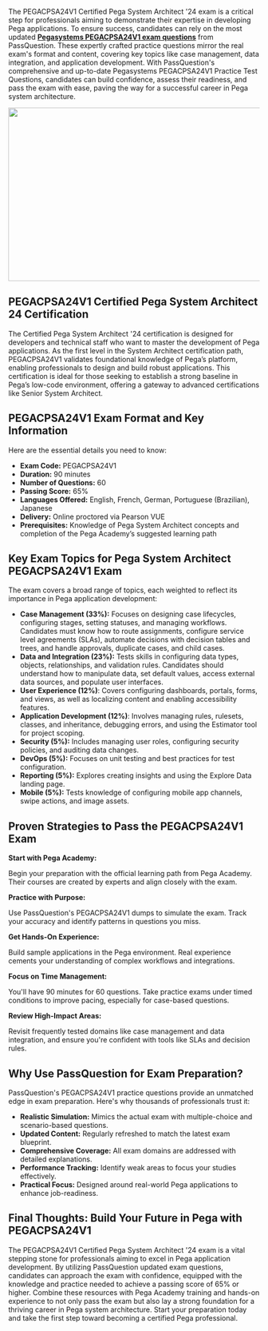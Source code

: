 <p>The PEGACPSA24V1 Certified Pega System Architect &#39;24 exam is a critical step for professionals aiming to demonstrate their expertise in developing Pega applications. To ensure success, candidates can rely on the most updated <a href="https://www.passquestion.com/pegacpsa24v1.html"><strong>Pegasystems PEGACPSA24V1 exam questions</strong></a> from PassQuestion. These expertly crafted practice questions mirror the real exam&#39;s format and content, covering key topics like case management, data integration, and application development. With PassQuestion&#39;s comprehensive and up-to-date Pegasystems PEGACPSA24V1 Practice Test Questions, candidates can build confidence, assess their readiness, and pass the exam with ease, paving the way for a successful career in Pega system architecture.</p>

<p><img alt="" src="https://www.passquestion.com/uploads/pqcom/images/20250514/d206a0cc78618cc9d0aab198cd4308d2.jpg" style="height:347px; width:618px" /></p>

<h2><strong>PEGACPSA24V1 Certified Pega System Architect 24 Certification</strong></h2>

<p>The Certified Pega System Architect &#39;24 certification is designed for developers and technical staff who want to master the development of Pega applications. As the first level in the System Architect certification path, PEGACPSA24V1 validates foundational knowledge of Pega&rsquo;s platform, enabling professionals to design and build robust applications. This certification is ideal for those seeking to establish a strong baseline in Pega&rsquo;s low-code environment, offering a gateway to advanced certifications like Senior System Architect.</p>

<h2><strong>PEGACPSA24V1 Exam Format and Key Information</strong></h2>

<p>Here are the essential details you need to know:</p>

<ul>
	<li><strong>Exam Code:</strong> PEGACPSA24V1</li>
	<li><strong>Duration:</strong> 90 minutes</li>
	<li><strong>Number of Questions:</strong> 60</li>
	<li><strong>Passing Score:</strong> 65%</li>
	<li><strong>Languages Offered:</strong> English, French, German, Portuguese (Brazilian), Japanese</li>
	<li><strong>Delivery:</strong> Online proctored via Pearson VUE</li>
	<li><strong>Prerequisites:</strong> Knowledge of Pega System Architect concepts and completion of the Pega Academy&rsquo;s suggested learning path</li>
</ul>

<h2><strong>Key Exam Topics for Pega System Architect PEGACPSA24V1 Exam</strong></h2>

<p>The exam covers a broad range of topics, each weighted to reflect its importance in Pega application development:</p>

<ul>
	<li><strong>Case Management (33%):</strong> Focuses on designing case lifecycles, configuring stages, setting statuses, and managing workflows. Candidates must know how to route assignments, configure service level agreements (SLAs), automate decisions with decision tables and trees, and handle approvals, duplicate cases, and child cases.</li>
	<li><strong>Data and Integration (23%):</strong> Tests skills in configuring data types, objects, relationships, and validation rules. Candidates should understand how to manipulate data, set default values, access external data sources, and populate user interfaces.</li>
	<li><strong>User Experience (12%)</strong>: Covers configuring dashboards, portals, forms, and views, as well as localizing content and enabling accessibility features.</li>
	<li><strong>Application Development (12%)</strong>: Involves managing rules, rulesets, classes, and inheritance, debugging errors, and using the Estimator tool for project scoping.</li>
	<li><strong>Security (5%):</strong> Includes managing user roles, configuring security policies, and auditing data changes.</li>
	<li><strong>DevOps (5%):</strong> Focuses on unit testing and best practices for test configuration.</li>
	<li><strong>Reporting (5%):</strong> Explores creating insights and using the Explore Data landing page.</li>
	<li><strong>Mobile (5%):</strong> Tests knowledge of configuring mobile app channels, swipe actions, and image assets.</li>
</ul>

<h2><strong>Proven Strategies to Pass the PEGACPSA24V1 Exam</strong></h2>

<p><strong>Start with Pega Academy:</strong></p>

<p>Begin your preparation with the official learning path from Pega Academy. Their courses are created by experts and align closely with the exam.</p>

<p><strong>Practice with Purpose:</strong></p>

<p>Use PassQuestion&#39;s PEGACPSA24V1 dumps to simulate the exam. Track your accuracy and identify patterns in questions you miss.</p>

<p><strong>Get Hands-On Experience:</strong></p>

<p>Build sample applications in the Pega environment. Real experience cements your understanding of complex workflows and integrations.</p>

<p><strong>Focus on Time Management:</strong></p>

<p>You&#39;ll have 90 minutes for 60 questions. Take practice exams under timed conditions to improve pacing, especially for case-based questions.</p>

<p><strong>Review High-Impact Areas:</strong></p>

<p>Revisit frequently tested domains like case management and data integration, and ensure you&#39;re confident with tools like SLAs and decision rules.</p>

<h2><strong>Why Use PassQuestion for Exam Preparation?</strong></h2>

<p>PassQuestion&#39;s PEGACPSA24V1 practice questions provide an unmatched edge in exam preparation. Here&#39;s why thousands of professionals trust it:</p>

<ul>
	<li><strong>Realistic Simulation:</strong> Mimics the actual exam with multiple-choice and scenario-based questions.</li>
	<li><strong>Updated Content:</strong> Regularly refreshed to match the latest exam blueprint.</li>
	<li><strong>Comprehensive Coverage:</strong> All exam domains are addressed with detailed explanations.</li>
	<li><strong>Performance Tracking:</strong> Identify weak areas to focus your studies effectively.</li>
	<li><strong>Practical Focus:</strong> Designed around real-world Pega applications to enhance job-readiness.</li>
</ul>

<h2><strong>Final Thoughts: Build Your Future in Pega with PEGACPSA24V1</strong></h2>

<p>The PEGACPSA24V1 Certified Pega System Architect &#39;24 exam is a vital stepping stone for professionals aiming to excel in Pega application development. By utilizing PassQuestion&nbsp;updated exam questions, candidates can approach the exam with confidence, equipped with the knowledge and practice needed to achieve a passing score of 65% or higher. Combine these resources with Pega Academy&nbsp;training and hands-on experience to not only pass the exam but also lay a strong foundation for a thriving career in Pega system architecture. Start your preparation today and take the first step toward becoming a certified Pega professional.</p>

<p><!-- notionvc: 386f3843-26b5-4ddb-93e3-d1c62c10b0bb --></p>

